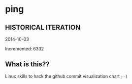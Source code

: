 # ping

## HISTORICAL ITERATION
2014-10-03

Incremented: 6332

## What is this?? 
Linux skills to hack the github commit visualization chart `;-)`
